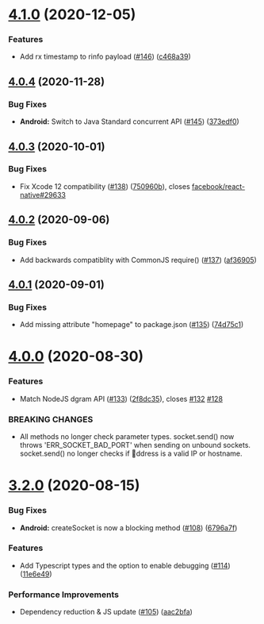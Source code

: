 # [4.1.0](https://github.com/tradle/react-native-udp/compare/v4.0.4...v4.1.0) (2020-12-05)


### Features

* Add rx timestamp to rinfo payload ([#146](https://github.com/tradle/react-native-udp/issues/146)) ([c468a39](https://github.com/tradle/react-native-udp/commit/c468a3942b7637302b33cf9946f2e89818ea70fb))

## [4.0.4](https://github.com/tradle/react-native-udp/compare/v4.0.3...v4.0.4) (2020-11-28)


### Bug Fixes

* **Android:** Switch to Java Standard concurrent API ([#145](https://github.com/tradle/react-native-udp/issues/145)) ([373edf0](https://github.com/tradle/react-native-udp/commit/373edf03bd274fa8d00609211177bee813978dd1))

## [4.0.3](https://github.com/tradle/react-native-udp/compare/v4.0.2...v4.0.3) (2020-10-01)


### Bug Fixes

* Fix Xcode 12 compatibility ([#138](https://github.com/tradle/react-native-udp/issues/138)) ([750960b](https://github.com/tradle/react-native-udp/commit/750960b8dd7768bd20ea709292e9a4656c9206f4)), closes [facebook/react-native#29633](https://github.com/facebook/react-native/issues/29633)

## [4.0.2](https://github.com/tradle/react-native-udp/compare/v4.0.1...v4.0.2) (2020-09-06)


### Bug Fixes

* Add backwards compatiblity with CommonJS require() ([#137](https://github.com/tradle/react-native-udp/issues/137)) ([af36905](https://github.com/tradle/react-native-udp/commit/af36905bd92dbf78194f2d2d38aa531e9e2b4553))

## [4.0.1](https://github.com/tradle/react-native-udp/compare/v4.0.0...v4.0.1) (2020-09-01)


### Bug Fixes

* Add missing attribute "homepage" to package.json ([#135](https://github.com/tradle/react-native-udp/issues/135)) ([74d75c1](https://github.com/tradle/react-native-udp/commit/74d75c139dbca0049b5c201d5d3144a5c22c09f6))

# [4.0.0](https://github.com/tradle/react-native-udp/compare/v3.2.0...v4.0.0) (2020-08-30)


### Features

* Match NodeJS dgram API ([#133](https://github.com/tradle/react-native-udp/issues/133)) ([2f8dc35](https://github.com/tradle/react-native-udp/commit/2f8dc35d18a7875616bd18d4e6dd5f1d74b6230a)), closes [#132](https://github.com/tradle/react-native-udp/issues/132) [#128](https://github.com/tradle/react-native-udp/issues/128)


### BREAKING CHANGES

* All methods no longer check parameter types. socket.send() now throws 'ERR_SOCKET_BAD_PORT' when sending on unbound sockets. socket.send() no longer checks if ddress is a valid IP or hostname.

# [3.2.0](https://github.com/tradle/react-native-udp/compare/v3.1.0...v3.2.0) (2020-08-15)


### Bug Fixes

* **Android:** createSocket is now a blocking method ([#108](https://github.com/tradle/react-native-udp/issues/108)) ([6796a7f](https://github.com/tradle/react-native-udp/commit/6796a7f12762850262e111a40f84b841ed67c401))


### Features

* Add Typescript types and the option to enable debugging ([#114](https://github.com/tradle/react-native-udp/issues/114)) ([11e6e49](https://github.com/tradle/react-native-udp/commit/11e6e49a417b2a54227977691cd3c5b84a5d5d36))


### Performance Improvements

* Dependency reduction & JS update ([#105](https://github.com/tradle/react-native-udp/issues/105)) ([aac2bfa](https://github.com/tradle/react-native-udp/commit/aac2bfa30591864b18fe8e4190f141f97798e058))
